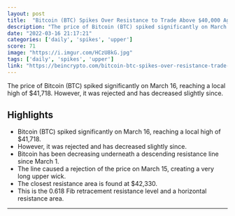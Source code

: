 ```yaml
---
layout: post
title:  "Bitcoin (BTC) Spikes Over Resistance to Trade Above $40,000 Again"
description: "The price of Bitcoin (BTC) spiked significantly on March 16, reaching a local high of $41,718. However, it was rejected and has decreased slightly since."
date: "2022-03-16 21:17:21"
categories: ['daily', 'spikes', 'upper']
score: 71
image: "https://i.imgur.com/HCzU8kG.jpg"
tags: ['daily', 'spikes', 'upper']
link: "https://beincrypto.com/bitcoin-btc-spikes-over-resistance-trade-above-40000-again/"
---
```


The price of Bitcoin (BTC) spiked significantly on March 16, reaching a local high of $41,718. However, it was rejected and has decreased slightly since.

## Highlights

- Bitcoin (BTC) spiked significantly on March 16, reaching a local high of $41,718.
- However, it was rejected and has decreased slightly since.
- Bitcoin has been decreasing underneath a descending resistance line since March 1.
- The line caused a rejection of the price on March 15, creating a very long upper wick.
- The closest resistance area is found at $42,330.
- This is the 0.618 Fib retracement resistance level and a horizontal resistance area.

---
